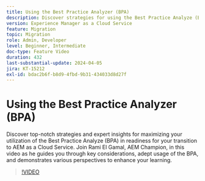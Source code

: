 ```yaml
---
title: Using the Best Practice Analyzer (BPA)
description: Discover strategies for using the Best Practice Analyze (BPA) in readiness for your transition to AEM as a Cloud Service.
version: Experience Manager as a Cloud Service
feature: Migration
topic: Migration
role: Admin, Developer
level: Beginner, Intermediate
doc-type: Feature Video
duration: 432
last-substantial-update: 2024-04-05
jira: KT-15212
exl-id: bdac2b6f-b8d9-4fbd-9b31-434033d8d27f
---
```

# Using the Best Practice Analyzer (BPA)

Discover top-notch strategies and expert insights for maximizing your utilization of the Best Practice Analyze (BPA) in readiness for your transition to AEM as a Cloud Service. Join Rami El Gamal, AEM Champion, in this video as he guides you through key considerations, adept usage of the BPA, and demonstrates various perspectives to enhance your learning.

>[!VIDEO](https://video.tv.adobe.com/v/3428022/?learn=on)
